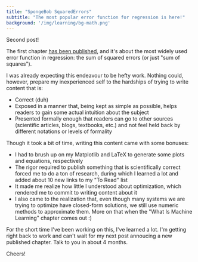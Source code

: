 ```yaml
---
title: "SpongeBob SquaredErrors"
subtitle: "The most popular error function for regression is here!"
background: '/img/learning/bg-math.png'
---
```


Second post!

The first chapter [has been published](/learning/prerequisites/sum-of-squares), and it's about the most widely used error function in regression: the sum of squared errors (or just "sum of squares").

I was already expecting this endeavour to be hefty work. Nothing could, however, prepare my inexperienced self to the hardships of trying to write content that is:
- Correct (duh)
- Exposed in a manner that, being kept as simple as possible, helps readers to gain some actual intuition about the subject
- Presented formally enough that readers can go to other sources (scientific articles, blogs, textbooks, etc.) and not feel held back by different notations or levels of formality

Though it took a bit of time, writing this content came with some bonuses:
- I had to brush up on my Matplotlib and LaTeX to generate some plots and equations, respectively
- The rigor required to publish something that is scientifically correct forced me to do a ton of research, during which I learned a lot and added about 10 new links to my "To Read" list
- It made me realize how little I understood about optimization, which rendered me to commit to writing content about it
- I also came to the realization that, even though many systems we are trying to optimize have closed-form solutions, we still use numeric methods to approximate them. More on that when the "What Is Machine Learning" chapter comes out :)

For the short time I've been working on this, I've learned a lot. I'm getting right back to work and can't wait for my next post annoucing a new published chapter. Talk to you in about 4 months.

Cheers!